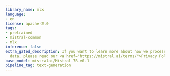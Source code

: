 ```yaml
---
library_name: mlx
language:
- en
license: apache-2.0
tags:
- pretrained
- mistral-common
- mlx
inference: false
extra_gated_description: If you want to learn more about how we process your personal
  data, please read our <a href="https://mistral.ai/terms/">Privacy Policy</a>.
base_model: mistralai/Mistral-7B-v0.1
pipeline_tag: text-generation
---
```

